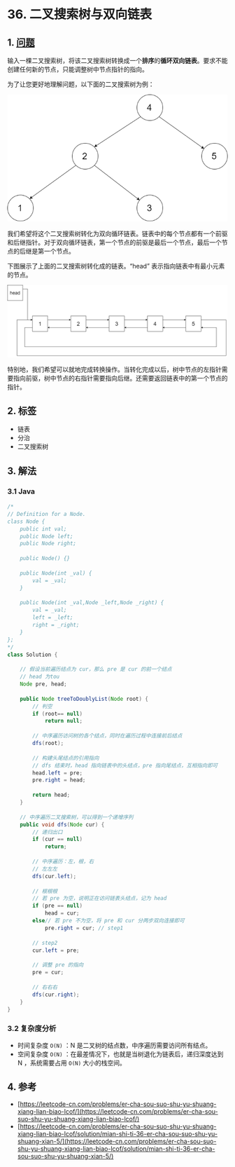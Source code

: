 # 36. 二叉搜索树与双向链表

## 1. [问题](https://leetcode-cn.com/problems/er-cha-sou-suo-shu-yu-shuang-xiang-lian-biao-lcof)

输入一棵二叉搜索树，将该二叉搜索树转换成一个**排序**的**循环双向链表**。要求不能创建任何新的节点，只能调整树中节点指针的指向。

为了让您更好地理解问题，以下面的二叉搜索树为例：

![](../../.gitbook/assets/image%20%284%29.png)

我们希望将这个二叉搜索树转化为双向循环链表。链表中的每个节点都有一个前驱和后继指针。对于双向循环链表，第一个节点的前驱是最后一个节点，最后一个节点的后继是第一个节点。

下图展示了上面的二叉搜索树转化成的链表。“head” 表示指向链表中有最小元素的节点。

![](../../.gitbook/assets/image%20%285%29.png)

特别地，我们希望可以就地完成转换操作。当转化完成以后，树中节点的左指针需要指向前驱，树中节点的右指针需要指向后继。还需要返回链表中的第一个节点的指针。

## 2. 标签

* 链表
* 分治
* 二叉搜索树

## 3. 解法

### 3.1 Java

```java
/*
// Definition for a Node.
class Node {
    public int val;
    public Node left;
    public Node right;

    public Node() {}

    public Node(int _val) {
        val = _val;
    }

    public Node(int _val,Node _left,Node _right) {
        val = _val;
        left = _left;
        right = _right;
    }
};
*/
class Solution {

    // 假设当前遍历结点为 cur，那么 pre 是 cur 的前一个结点
    // head 为tou
    Node pre, head;

    public Node treeToDoublyList(Node root) {
        // 判空
        if (root== null)
            return null;

        // 中序遍历访问树的各个结点，同时在遍历过程中连接前后结点
        dfs(root);

        // 构建头尾结点的引用指向
        // dfs 结束时，head 指向链表中的头结点，pre 指向尾结点，互相指向即可
        head.left = pre;
        pre.right = head;
        
        return head;
    }

    // 中序遍历二叉搜索树，可以得到一个递增序列
    public void dfs(Node cur) {
        // 递归出口
        if (cur == null)
            return;

        // 中序遍历：左，根，右
        // 左左左
        dfs(cur.left);

        // 根根根
        // 若 pre 为空，说明正在访问链表头结点，记为 head
        if (pre == null) 
            head = cur;
        else// 若 pre 不为空，将 pre 和 cur 分两步双向连接即可
            pre.right = cur; // step1

        // step2
        cur.left = pre;

        // 调整 pre 的指向
        pre = cur;

        // 右右右
        dfs(cur.right);
    }
}
```

### 3.2 复杂度分析

* 时间复杂度 `O(N)` ：N 是二叉树的结点数，中序遍历需要访问所有结点。
* 空间复杂度 `O(N)` ：在最差情况下，也就是当树退化为链表后，递归深度达到 N ，系统需要占用 `O(N)` 大小的栈空间。

## 4. 参考

* [https://leetcode-cn.com/problems/er-cha-sou-suo-shu-yu-shuang-xiang-lian-biao-lcof/](https://leetcode-cn.com/problems/er-cha-sou-suo-shu-yu-shuang-xiang-lian-biao-lcof/)
* [https://leetcode-cn.com/problems/er-cha-sou-suo-shu-yu-shuang-xiang-lian-biao-lcof/solution/mian-shi-ti-36-er-cha-sou-suo-shu-yu-shuang-xian-5/](https://leetcode-cn.com/problems/er-cha-sou-suo-shu-yu-shuang-xiang-lian-biao-lcof/solution/mian-shi-ti-36-er-cha-sou-suo-shu-yu-shuang-xian-5/)

